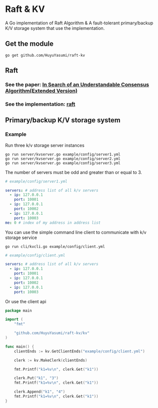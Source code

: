 # Raft & KV

A Go implementation of Raft Algorithm & A fault-tolerant primary/backup K/V storage system that use the implementation.

## Get the module

```shell script
go get github.com/HuyuYasumi/raft-kv
```

## Raft

### See the paper: [In Search of an Understandable Consensus Algorithm(Extended Version)](https://raft.github.io/raft.pdf) 

### See the implementation: [raft](raft)

## Primary/backup K/V storage system

### Example

Run three k/v storage server instances

```shell script
go run server/kvserver.go example/config/server1.yml
go run server/kvserver.go example/config/server2.yml
go run server/kvserver.go example/config/server3.yml
```

The number of servers must be odd and greater than or equal to 3.

```yaml
# example/config/server1.yml

servers: # address list of all k/v servers
  - ip: 127.0.0.1
    port: 10001
  - ip: 127.0.0.1
    port: 10002
  - ip: 127.0.0.1
    port: 10003
me: 0 # index of my address in address list
```

You can use the simple command line client to communicate with k/v storage service

```shell script
go run cli/kvcli.go example/config/client.yml
```

```yaml
# example/config/client.yml

servers: # address list of all k/v servers
  - ip: 127.0.0.1
    port: 10001
  - ip: 127.0.0.1
    port: 10002
  - ip: 127.0.0.1
    port: 10003
```

Or use the client api

```go
package main

import (
	"fmt"

	"github.com/HuyuYasumi/raft-kv/kv"
)

func main() {
	clientEnds := kv.GetClientEnds("example/config/client.yml")

	clerk := kv.MakeClerk(clientEnds)

	fmt.Printf("k1=%v\n", clerk.Get("k1"))

	clerk.Put("k1", "3")
	fmt.Printf("k1=%v\n", clerk.Get("k1"))

	clerk.Append("k1", "4")
	fmt.Printf("k1=%v\n", clerk.Get("k1"))
}
```

